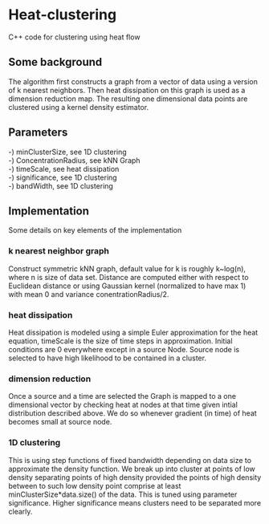 # Heat-clustering

C++ code for clustering using heat flow

## Some background
The algorithm first constructs a graph from a vector of data using a version of k nearest neighbors. 
Then heat dissipation on this graph is used as a dimension reduction map. 
The resulting one dimensional data points are clustered using a kernel density estimator.

## Parameters
-) minClusterSize, see 1D clustering \
-) ConcentrationRadius, see kNN Graph \
-) timeScale, see heat dissipation \
-) significance, see 1D clustering \
-) bandWidth, see 1D clustering

## Implementation

Some details on key elements of the implementation

### k nearest neighbor graph
Construct symmetric kNN graph, default value for k is roughly k~log(n), where n is size of data set. 
Distance are computed either with respect to Euclidean distance or using Gaussian kernel (normalized to have max 1) with mean 0 and variance conentrationRadius/2.

### heat dissipation
Heat dissipation is modeled using a simple Euler approximation for the heat equation, timeScale is the size of time steps in approximation.
Initial conditions are 0 everywhere except in a source Node.
Source node is selected to have high likelihood to be contained in a cluster.

### dimension reduction
Once a source and a time are selected the Graph is mapped to a one dimensional vector by checking heat at nodes at that time given intial distribution described above.
We do so whenever gradient (in time) of heat becomes small at source node.

### 1D clustering
This is using step functions of fixed bandwidth depending on data size to approximate the density function. 
We break up into cluster at points of low density separating points of high density provided the points of high density between to such low density point comprise at least minClusterSize*data.size() of the data.
This is tuned using parameter significance. Higher significance means clusters need to be separated more clearly.


